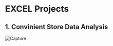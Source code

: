 # EXCEL Projects



## 1. Convinient Store Data Analysis

![Capture](https://github.com/paso2004/excelprojects/assets/161154534/f795ded4-3ce4-44f4-a71d-3f5e67c21b05)



